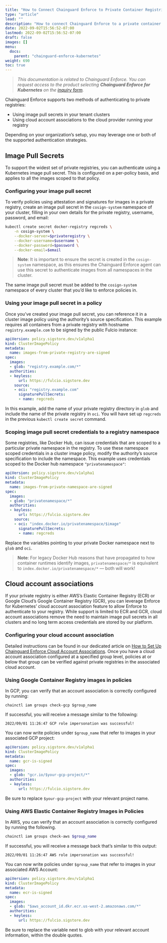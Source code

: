 ```yaml
---
title: "How to Connect Chainguard Enforce to Private Container Registries"
type: "article"
lead: ""
description: "How to connect Chainguard Enforce to a private container registry"
date: 2022-09-02T15:56:52-07:00
lastmod: 2022-09-02T15:56:52-07:00
draft: false
images: []
menu:
  docs:
    parent: "chainguard-enforce-kubernetes"
weight: 690
toc: true
---
```


> _This documentation is related to Chainguard Enforce. You can request access to the product selecting **Chainguard Enforce for Kubernetes** on the [inquiry form](https://www.chainguard.dev/get-demo)._

Chainguard Enforce supports two methods of authenticating to private registries:

- Using image pull secrets in your tenant clusters
- Using cloud account associations to the cloud provider running your registry

Depending on your organization’s setup, you may leverage one or both of the
supported authentication strategies.

## Image Pull Secrets

To support the widest set of private registries, you can authenticate using a
Kubernetes image pull secret. This is configured on a per-policy basis, and
applies to all the images scoped to that policy. 

### Configuring your image pull secret

To verify policies using attestation and signatures for images in a private
registry, create an image pull secret in the `cosign-system` namespace of your
cluster, filling in your own details for the private registry, username,
password, and email:

```sh
kubectl create secret docker-registry regcreds \
    -n cosign-system \
    --docker-server=$privateregistry \
    --docker-username=$username \
    --docker-password=$password \
    --docker-email=$email
```

> **Note**: It is important to ensure the secret is created in the `cosign-system`
> namespace, as this ensures the Chainguard Enforce agent can use this secret
> to authenticate images from all namespaces in the cluster.

The same image pull secret must be added to the `cosign-system` namespace of
every cluster that you’d like to enforce policies in.

### Using your image pull secret in a policy

Once you’ve created your image pull secret, you can reference it in a cluster
image policy using the authority’s source specification. This example requires
all containers from a private registry with hostname `registry.example.com` to be
signed by the public Fulcio instance:

```yaml
apiVersion: policy.sigstore.dev/v1alpha1
kind: ClusterImagePolicy
metadata:
  name: images-from-private-registry-are-signed
spec:
  images:
  - glob: "registry.example.com/*"
  authorities:
  - keyless:
      url: https://fulcio.sigstore.dev
    source:
    - oci: "registry.example.com"
      signaturePullSecrets:
      - name: regcreds
```

In this example, add the name of your private registry directory in `glob` and
include the name of the private registry in `oci`. You will have set up
`regcreds` in the previous `kubectl create secret` command. 

### Scoping image pull secret credentials to a registry namespace

Some registries, like Docker Hub, can issue credentials that are scoped to a
particular private namespace in the registry. To use these namespace scoped
credentials in a cluster image policy, modify the authority’s source
specification to include the namespace. This example uses credentials scoped to
the Docker hub namespace `"privatenamespace"`:

```yaml
apiVersion: policy.sigstore.dev/v1alpha1
kind: ClusterImagePolicy
metadata:
  name: images-from-private-namespace-are-signed
spec:
  images:
  - glob: "privatenamespace/*"
  authorities:
  - keyless:
      url: https://fulcio.sigstore.dev
    source:
    - oci: "index.docker.io/privatenamespace/$image"
      signaturePullSecrets:
      - name: regcreds
```

Replace the variables pointing to your private Docker namespace next to `glob`
and `oci`. 

> **Note**: For legacy Docker Hub reasons that have propagated to how container
> runtimes identify images, `privatenamespace/*` is equivalent to
> `index.docker.io/privatenamespace/*` — both will work!

## Cloud account associations

If your private registry is either AWS’s Elastic Container Registry (ECR) or
Google Cloud’s Google Container Registry (GCR), you can leverage Enforce for
Kubernetes’ cloud account association feature to allow Enforce to authenticate
to your registry. While support is limited to ECR and GCR, cloud account
associations remove the need to maintain image pull secrets in all clusters and
no long term access credentials are stored by our platform.

### Configuring your cloud account association

Detailed instructions can be found in
our dedicated article on [How to Set Up Chainguard Enforce Cloud Account Associations](../cloud-account-associations). Once you have a cloud account association configured at a specified group level, policies at or below that group can be verified against private registries in the associated cloud account. 

### Using Google Container Registry images in policies

In GCP, you can verify that an account association is correctly configured by
running:

```
chainctl iam groups check-gcp $group_name
```

If successful, you will receive a message similar to the following:

```
2022/09/01 11:26:47 GCP role impersonation was successful!
```

You can now write policies under `$group_name` that refer to images in your
associated GCP project:

```yaml
apiVersion: policy.sigstore.dev/v1alpha1
kind: ClusterImagePolicy
metadata:
  name: gcr-is-signed
spec:
  images:
  - glob: "gcr.io/$your-gcp-project/*"
  authorities:
  - keyless:
      url: https://fulcio.sigstore.dev
```

Be sure to replace `$your-gcp-project` with your relevant project name. 

### Using AWS Elastic Container Registry Images in Policies

In AWS, you can verify that an account association is correctly configured by
running the following.

```sh
chainctl iam groups check-aws $group_name
```

If successful, you will receive a message back that’s similar to this output:

```
2022/09/01 11:26:47 AWS role impersonation was successful!
```

You can now write policies under `$group_name` that refer to images in your
associated AWS Account:

```yaml
apiVersion: policy.sigstore.dev/v1alpha1
kind: ClusterImagePolicy
metadata:
  name: ecr-is-signed
spec:
  images:
  - glob: "$aws_account_id.dkr.ecr.us-west-2.amazonaws.com/*"
  authorities:
  - keyless:
      url: https://fulcio.sigstore.dev
```

Be sure to replace the variable next to glob with your relevant account
information, within the double quotes.
